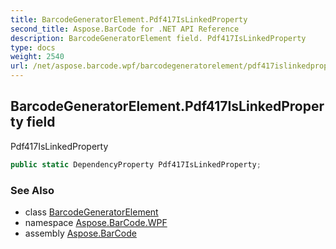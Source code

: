 ```yaml
---
title: BarcodeGeneratorElement.Pdf417IsLinkedProperty
second_title: Aspose.BarCode for .NET API Reference
description: BarcodeGeneratorElement field. Pdf417IsLinkedProperty
type: docs
weight: 2540
url: /net/aspose.barcode.wpf/barcodegeneratorelement/pdf417islinkedproperty/
---
```

## BarcodeGeneratorElement.Pdf417IsLinkedProperty field

Pdf417IsLinkedProperty

```csharp
public static DependencyProperty Pdf417IsLinkedProperty;
```

### See Also

* class [BarcodeGeneratorElement](../)
* namespace [Aspose.BarCode.WPF](../../barcodegeneratorelement/)
* assembly [Aspose.BarCode](../../../)


